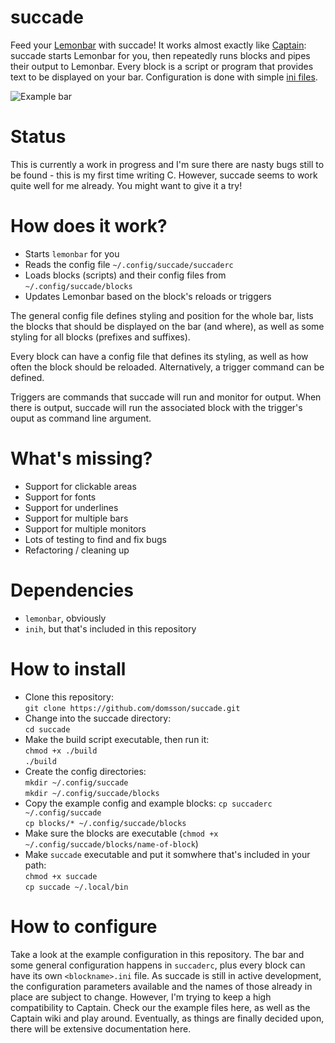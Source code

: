 # succade

Feed your [Lemonbar](https://github.com/LemonBoy/bar) with succade! It works almost exactly like [Captain](https://github.com/muse/Captain): succade starts Lemonbar for you, then repeatedly runs blocks and pipes their output to Lemonbar. Every block is a script or program that provides text to be displayed on your bar. Configuration is done with simple [ini files](https://en.wikipedia.org/wiki/INI_file).

![Example bar](https://i.imgur.com/IQ26ypO.png)

# Status

This is currently a work in progress and I'm sure there are nasty bugs still to be found - this is my first time writing C. However, succade seems to work quite well for me already. You might want to give it a try!

# How does it work?

- Starts `lemonbar` for you
- Reads the config file `~/.config/succade/succaderc`
- Loads blocks (scripts) and their config files from `~/.config/succade/blocks`
- Updates Lemonbar based on the block's reloads or triggers

The general config file defines styling and position for the whole bar, lists the blocks that should be displayed on the bar (and where), as well as some styling for all blocks (prefixes and suffixes).

Every block can have a config file that defines its styling, as well as how often the block should be reloaded. Alternatively, a trigger command can be defined.

Triggers are commands that succade will run and monitor for output. When there is output, succade will run the associated block with the trigger's ouput as command line argument.

# What's missing?

- Support for clickable areas
- Support for fonts
- Support for underlines
- Support for multiple bars
- Support for multiple monitors
- Lots of testing to find and fix bugs
- Refactoring / cleaning up

# Dependencies

- `lemonbar`, obviously
- `inih`, but that's included in this repository

# How to install

- Clone this repository:  
  `git clone https://github.com/domsson/succade.git`
- Change into the succade directory:  
  `cd succade`
- Make the build script executable, then run it:  
  `chmod +x ./build`  
  `./build`
- Create the config directories:  
  `mkdir ~/.config/succade`  
  `mkdir ~/.config/succade/blocks`
- Copy the example config and example blocks:
  `cp succaderc ~/.config/succade`  
  `cp blocks/* ~/.config/succade/blocks`
- Make sure the blocks are executable (`chmod +x ~/.config/succade/blocks/name-of-block`)
- Make `succade` executable and put it somwhere that's included in your path:  
  `chmod +x succade`  
  `cp succade ~/.local/bin`

# How to configure

Take a look at the example configuration in this repository. The bar and some general configuration happens in `succaderc`, plus every block can have its own `<blockname>.ini` file. As succade is still in active development, the configuration parameters available and the names of those already in place are subject to change. However, I'm trying to keep a high compatibility to Captain. Check our the example files here, as well as the Captain wiki and play around. Eventually, as things are finally decided upon, there will be extensive documentation here.

